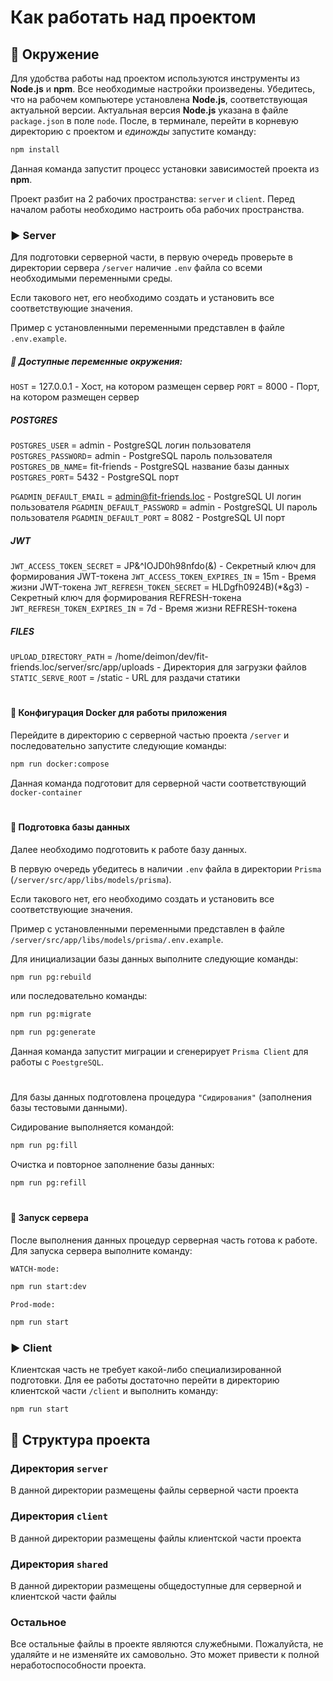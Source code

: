 # Как работать над проектом

## :scroll: Окружение

Для удобства работы над проектом используются инструменты из **Node.js** и **npm**. Все необходимые настройки произведены. Убедитесь, что на рабочем компьютере установлена **Node.js**, соответствующая актуальной версии. Актуальная версия **Node.js** указана в файле `package.json` в поле `node`. 
После, в терминале, перейти в корневую директорию с проектом и _единожды_ запустите команду:

```bash
npm install
```

Данная команда запустит процесс установки зависимостей проекта из **npm**.

Проект разбит на 2 рабочих пространства: `server` и `client`. Перед началом работы необходимо настроить оба рабочих пространства.

### :arrow_forward: Server
Для подготовки серверной части, в первую очередь проверьте в директории сервера `/server` наличие `.env` файла со всеми необходимыми переменными среды.

Если такового нет, его необходимо создать и установить все соответствующие значения.

Пример с установленными переменными представлен в файле `.env.example`.

##### :page_facing_up: Доступные переменные окружения:
`HOST` = 127.0.0.1 - Хост, на котором размещен сервер
`PORT` = 8000 - Порт, на котором размещен сервер

##### POSTGRES
`POSTGRES_USER` = admin - PostgreSQL логин пользователя
`POSTGRES_PASSWORD`= admin  - PostgreSQL пароль пользователя
`POSTGRES_DB_NAME`= fit-friends - PostgreSQL название базы данных
`POSTGRES_PORT`= 5432  - PostgreSQL порт

`PGADMIN_DEFAULT_EMAIL` = admin@fit-friends.loc - PostgreSQL UI логин пользователя
`PGADMIN_DEFAULT_PASSWORD` = admin - PostgreSQL UI пароль пользователя
`PGADMIN_DEFAULT_PORT` = 8082 - PostgreSQL UI порт

##### JWT
`JWT_ACCESS_TOKEN_SECRET` = JP&^IOJD0h98nfdo(&) - Секретный ключ для формирования JWT-токена
`JWT_ACCESS_TOKEN_EXPIRES_IN` = 15m - Время жизни JWT-токена
`JWT_REFRESH_TOKEN_SECRET` = HLDgfh0924B)(*&g3)  - Секретный ключ для формирования REFRESH-токена
`JWT_REFRESH_TOKEN_EXPIRES_IN` = 7d - Время жизни REFRESH-токена

##### FILES
`UPLOAD_DIRECTORY_PATH` = /home/deimon/dev/fit-friends.loc/server/src/app/uploads - Директория для загрузки файлов
`STATIC_SERVE_ROOT` = /static - URL для раздачи статики

#
#### :high_brightness: Конфигурация Docker для работы приложения

Перейдите в директорию с серверной частью проекта `/server` и последовательно запустите следующие команды:

```bash
npm run docker:compose
```
Данная команда подготовит для серверной части соответствующий `docker-container`

#
#### :high_brightness: Подготовка базы данных
Далее необходимо подготовить к работе базу данных.

В первую очередь убедитесь в наличии `.env` файла в директории `Prisma` (`/server/src/app/libs/models/prisma`).

Если такового нет, его необходимо создать и установить все соответствующие значения.

Пример с установленными переменными представлен в файле `/server/src/app/libs/models/prisma/.env.example`.

Для инициализации базы данных выполните следующие команды:

```bash
npm run pg:rebuild
```
или последовательно команды:

```bash
npm run pg:migrate
```
```bash
npm run pg:generate
```
Данная команда запустит миграции и сгенерирует `Prisma Client` для работы с `PoestgreSQL`.

#
Для базы данных подготовлена процедура `"Сидирования"` (заполнения базы тестовыми данными).

Сидирование выполняется командой:
```bash
npm run pg:fill
```
Очистка и повторное заполнение базы данных:
```bash
npm run pg:refill
```

#
#### :high_brightness: Запуск сервера
После выполнения данных процедур серверная часть готова к работе.
Для запуска сервера выполните команду:

`WATCH-mode:`
```bash
npm run start:dev
```

`Prod-mode:`
```bash
npm run start
```

### :arrow_forward: Client
Клиентская часть не требует какой-либо специализированной подготовки.
Для ее работы достаточно перейти в директорию клиентской части `/client` и выполнить команду:

```bash
npm run start
```



## :bookmark_tabs: Структура проекта

### Директория `server`

В данной директории размещены файлы серверной части проекта

### Директория `client`

В данной директории размещены файлы клиентской части проекта

### Директория `shared`

В данной директории размещены общедоступные для серверной и клиентской части файлы

### Остальное

Все остальные файлы в проекте являются служебными. Пожалуйста, не удаляйте и не изменяйте их самовольно. Это может привести к полной неработоспособности проекта.